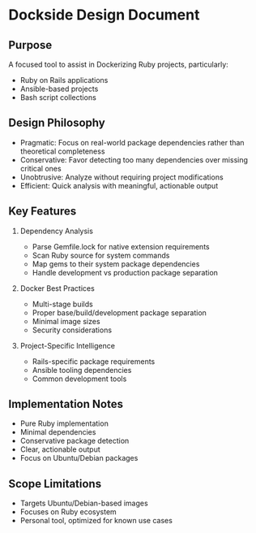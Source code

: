 # Dockside Design Document

## Purpose
A focused tool to assist in Dockerizing Ruby projects, particularly:
- Ruby on Rails applications
- Ansible-based projects
- Bash script collections

## Design Philosophy
- Pragmatic: Focus on real-world package dependencies rather than theoretical completeness
- Conservative: Favor detecting too many dependencies over missing critical ones
- Unobtrusive: Analyze without requiring project modifications
- Efficient: Quick analysis with meaningful, actionable output

## Key Features
1. Dependency Analysis
   - Parse Gemfile.lock for native extension requirements
   - Scan Ruby source for system commands
   - Map gems to their system package dependencies
   - Handle development vs production package separation

2. Docker Best Practices
   - Multi-stage builds
   - Proper base/build/development package separation
   - Minimal image sizes
   - Security considerations

3. Project-Specific Intelligence
   - Rails-specific package requirements
   - Ansible tooling dependencies
   - Common development tools

## Implementation Notes
- Pure Ruby implementation
- Minimal dependencies
- Conservative package detection
- Clear, actionable output
- Focus on Ubuntu/Debian packages

## Scope Limitations
- Targets Ubuntu/Debian-based images
- Focuses on Ruby ecosystem
- Personal tool, optimized for known use cases

